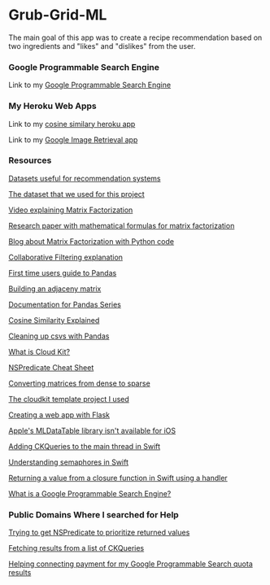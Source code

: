 # Grub-Grid-ML

The main goal of this app was to create a recipe recommendation based on two ingredients and "likes" and "dislikes" from the user.

### Google Programmable Search Engine

Link to my [Google Programmable Search Engine](https://cse.google.com/cse?cx=0a2fb8613582786f9#gsc.tab=0&gsc.q=authentic%20mulligatawny%20soup)

### My Heroku Web Apps

Link to my [cosine similary heroku app](http://grubgrid.herokuapp.com/cosine/254921,361650,215716,248350,0,1,0,1)

Link to my [Google Image Retrieval app](http://grubgridimagesearch.herokuapp.com/grabimage/authentic%20mulligatawny%20soup)

### Resources

[Datasets useful for recommendation systems](https://cseweb.ucsd.edu/~jmcauley/datasets.html)

[The dataset that we used for this project](https://www.kaggle.com/shuyangli94/food-com-recipes-and-user-interactions?select=PP_users.csv)

[Video explaining Matrix Factorization](https://www.youtube.com/watch?v=ZspR5PZemcs)

[Research paper with mathematical formulas for matrix factorization](https://citeseerx.ist.psu.edu/viewdoc/download?doi=10.1.1.1087.147&rep=rep1&type=pdf)

[Blog about Matrix Factorization with Python code](https://towardsdatascience.com/recommendation-system-matrix-factorization-d61978660b4b)

[Collaborative Filtering explanation](https://towardsdatascience.com/3-approaches-to-build-a-recommendation-system-ce6a7a404576)

[First time users guide to Pandas](https://www.kaggle.com/kashnitsky/topic-1-exploratory-data-analysis-with-pandas)

[Building an adjaceny matrix](https://medium.com/@chris.d.marker/building-an-adjacency-matrix-in-pandas-6d074d7a2795)

[Documentation for Pandas Series](https://pandas.pydata.org/pandas-docs/stable/reference/series.html)

[Cosine Similarity Explained](https://www.sciencedirect.com/topics/computer-science/cosine-similarity)

[Cleaning up csvs with Pandas](https://realpython.com/python-data-cleaning-numpy-pandas/)

[What is Cloud Kit?](https://www.youtube.com/watch?v=n6l7zZAwwDQ)

[NSPredicate Cheat Sheet](https://nspredicate.xyz/)

[Converting matrices from dense to sparse](https://docs.scipy.org/doc/scipy/reference/generated/scipy.sparse.load_npz.html#scipy.sparse.load_npz)

[The cloudkit template project I used](https://www.raywenderlich.com/4878052-cloudkit-tutorial-getting-started)

[Creating a web app with Flask](https://www.moesif.com/blog/technical/restful/Guide-to-Creating-RESTful-APIs-using-Python-Flask-and-MongoDB/)

[Apple's MLDataTable library isn't available for iOS](https://heartbeat.fritz.ai/working-with-create-mls-mldatatable-to-pre-process-non-image-data-424f916a093e)

[Adding CKQueries to the main thread in Swift](https://jayeshkawli.ghost.io/ios-13-diffable-data-source-for-uitableview-and-uicollectionview/)

[Understanding semaphores in Swift](https://medium.com/@roykronenfeld/semaphores-in-swift-e296ea80f860)

[Returning a value from a closure function in Swift using a handler](https://fluffy.es/return-value-from-a-closure/)

[What is a Google Programmable Search Engine?](https://developers.google.com/custom-search)

### Public Domains Where I searched for Help

[Trying to get NSPredicate to prioritize returned values](https://stackoverflow.com/questions/68607519/nspredicate-prioritizing-returned-values?noredirect=1#comment121274651_68607519)

[Fetching results from a list of CKQueries](https://stackoverflow.com/questions/68613311/fetching-results-with-a-list-of-ckquery?noredirect=1#comment121260198_68613311)

[Helping connecting payment for my Google Programmable Search quota results](https://support.google.com/programmable-search/thread/120104489/how-do-i-make-my-programmable-search-engine-api-quota-unlimited?hl=en)

